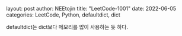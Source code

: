 
layout: post
author: NEEtojin
title: "LeetCode-1001"
date: 2022-06-05
categories: LeetCode, Python, defaultdict, dict

defaultdict는 dict보다 메모리를 많이 사용하는 듯 하다.
